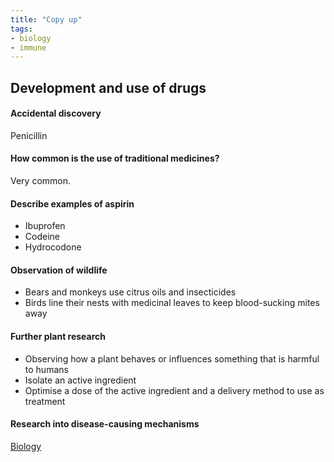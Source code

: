 ```yaml
---
title: "Copy up"
tags:
- biology
- immune
---
```


## Development and use of drugs

#### Accidental discovery
Penicillin 

#### How common is the use of traditional medicines?

Very common.

#### Describe examples of aspirin

- Ibuprofen 
- Codeine
- Hydrocodone

#### Observation of wildlife

- Bears and monkeys use citrus oils and insecticides
- Birds line their nests with medicinal leaves to keep blood-sucking mites away

#### Further plant research

- Observing how a plant behaves or influences something that is harmful to humans
- Isolate an active ingredient
- Optimise a dose of the active ingredient and a delivery method to use as treatment

#### Research into disease-causing mechanisms





[Biology](/Biology)